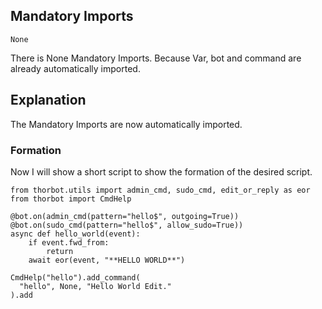 ## Mandatory Imports
```python3
None
```
There is None Mandatory Imports. Because Var, bot and command are already automatically imported.

## Explanation
The Mandatory Imports are now automatically imported.

### Formation
Now I will show a short script to show the formation of the desired script.
```python3
from thorbot.utils import admin_cmd, sudo_cmd, edit_or_reply as eor
from thorbot import CmdHelp

@bot.on(admin_cmd(pattern="hello$", outgoing=True))
@bot.on(sudo_cmd(pattern="hello$", allow_sudo=True))
async def hello_world(event):
    if event.fwd_from:
        return
    await eor(event, "**HELLO WORLD**")

CmdHelp("hello").add_command(
  "hello", None, "Hello World Edit."
).add
```
